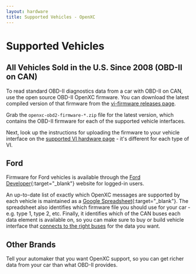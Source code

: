 ```yaml
---
layout: hardware
title: Supported Vehicles - OpenXC
---
```


<div class="page-header">
    <h1>Supported Vehicles</h1>
</div>

## All Vehicles Sold in the U.S. Since 2008 (OBD-II on CAN)

To read standard OBD-II diagnostics data from a car with OBD-II on CAN, use the
open source OBD-II OpenXC firmware. You can download the latest compiled
version of that firmware from the [vi-firmware releases
page](https://github.com/openxc/vi-firmware/releases).

Grab the `openxc-obd2-firmware-*.zip` file for the latest version, which
contains the OBD-II firmware for each of the supported vehicle interfaces.

Next, look up the instructions for uploading the firmware to your vehicle
interface on the 
[supported VI hardware page](/vehicle-interface/hardware.html) - it's different for each
type of VI.

## Ford

Firmware for Ford vehicles is available through the [Ford
Developer](https://developer.ford.com){:target="_blank"} website for logged-in users.

An up-to-date list of exactly which OpenXC messages are supported by each
vehicle is maintained as a [Google
Spreadsheet](https://docs.google.com/spreadsheet/ccc?key=0Ajz-75u_7nEydFJxUG4yOVZ1NXJlcjNvdzdSTDdyY0E){:target="_blank"}.
The spreadsheet also identifies which firmware file you should use for your car - e.g.
type 1, type 2, etc. Finally, it identifies which of the CAN buses each data
element is available on, so you can make sure to buy or build vehicle interface
that [connects to the right buses](/vehicle-interface/hardware.html#obd-pins) for the data you
want.

## Other Brands

Tell your automaker that you want OpenXC support, so you can get richer data
from your car than what OBD-II provides.

